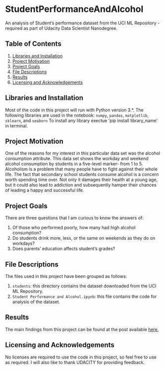 # StudentPerformanceAndAlcohol

An analysis of Student’s performance dataset from the UCI ML Repository - required as part of Udacity Data Scientist Nanodegree.

## Table of Contents

1. [Libraries and Installation](#libraries-and-installation)
2. [Project Motivation](#project-motivation)
3. [Project Goals](#project-goals)
4. [File Descriptions](#file-descriptions)
5. [Results](#results)
6. [Licensing and Acknowledgements](#licensing-and-acknowledgements)


## Libraries and Installation
Most of the code in this project will run with Python version 3.*. 
The following libraries are used in the notebook: `numpy`, `pandas`, `matplotlib`, `sklearn`, and `seaborn`
To install any library exectue 'pip install library_name' in terminal.


## Project Motivation
One of the reasons for my interest in this particular data set was the alcohol consumption attribute. This data set shows the workday and weekend alcohol consumption by students in a five-level marker- from 1 to 5. Alcoholism is a problem that many people have to fight against their whole life. The fact that secondary school students consume alcohol is a concern worth spending time over. Not only it damages their health at a young age, but it could also lead to addiction and subsequently hamper their chances of leading a happy and successful life.

## Project Goals
There are three questions that I am curious to know the answers of:
1. Of those who performed poorly, how many had high alcohol consumption?
2. Do students drink more, less, or the same on weekends as they do on workdays?
3. Does parents’ education affects student’s grades?

## File Descriptions
The files used in this project have been grouped as follows:
1. `students`: this directory contains the dataset downloaded from the UCI ML Repository.
2. `Student Performance and Alcohol.ipynb`: this file contains the code for analysis of the dataset.

## Results
The main findings from this project can be found at the post available [here.](https://abhyuday-singh.medium.com/students-performance-and-alcohol-faa797b8a551)

## Licensing and Acknowledgements
No licenses are required to use the code in this project, so feel free to use as required. I will also like to thank UDACITY for providing feedback. 
